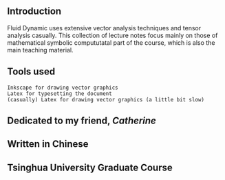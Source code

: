 ## Introduction
Fluid Dynamic uses extensive vector analysis techniques and tensor analysis casually. This collection of lecture notes
focus mainly on those of mathematical symbolic compututatal part of the course, which is also the main teaching material.

## Tools used
    Inkscape for drawing vector graphics
    Latex for typesetting the document
    (casually) Latex for drawing vector graphics (a little bit slow)
    
## Dedicated to my friend, *Catherine*

## Written in Chinese

## Tsinghua University Graduate Course
    
